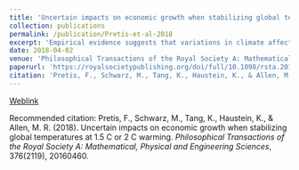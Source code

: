 ```yaml
---
title: 'Uncertain impacts on economic growth when stabilizing global temperatures at 1.5°C or 2°C warming'
collection: publications
permalink: /publication/Pretis-et-al-2018
excerpt: 'Empirical evidence suggests that variations in climate affect economic growth across countries over time. However, little is known about the relative impacts of climate change on economic outcomes when global mean surface temperature (GMST) is stabilized at 1.5°C or 2°C warming relative to pre-industrial levels. Here we use a new set of climate simulations under 1.5°C and 2°C warming from the "Half a degree Additional warming, Prognosis and Projected Impacts" (HAPPI) project to assess changes in economic growth using empirical estimates of climate impacts in a global panel dataset. Panel estimation results that are robust to outliers and breaks suggest that within-year variability of monthly temperatures and precipitation has little effect on economic growth beyond global nonlinear temperature effects. While expected temperature changes under a GMST increase of 1.5°C lead to proportionally higher warming in the Northern Hemisphere, the projected impact on economic growth is larger in the Tropics and Southern Hemisphere. Accounting for econometric estimation and climate uncertainty, the projected impacts on economic growth of 1.5°C warming are close to indistinguishable from current climate conditions, while 2°C warming suggests statistically lower economic growth for a large set of countries (median projected annual growth up to 2% lower). Level projections of gross domestic product (GDP) per capita exhibit high uncertainties, with median projected global average GDP per capita approximately 5% lower at the end of the century under 2°C warming relative to 1.5°C. The correlation between climate-induced reductions in per capita GDP growth and national income levels is significant at the $p<0.001$ level, with lower-income countries experiencing greater losses, which may increase economic inequality between countries and is relevant to discussions of loss and damage under the United Nations Framework Convention on Climate Change.'
date: 2018-04-02
venue: 'Philosophical Transactions of the Royal Society A: Mathematical, Physical and Engineering Sciences'
paperurl: 'https://royalsocietypublishing.org/doi/full/10.1098/rsta.2016.0460'
citation: 'Pretis, F., Schwarz, M., Tang, K., Haustein, K., & Allen, M. R. (2018). Uncertain impacts on economic growth when stabilizing global temperatures at 1.5 C or 2 C warming. <i>Philosophical Transactions of the Royal Society A: Mathematical, Physical and Engineering Sciences</i>, 376(2119), 20160460.'
---
```


[Weblink](https://royalsocietypublishing.org/doi/full/10.1098/rsta.2016.0460)

Recommended citation: Pretis, F., Schwarz, M., Tang, K., Haustein, K., & Allen, M. R. (2018). Uncertain impacts on economic growth when stabilizing global temperatures at 1.5 C or 2 C warming. <i>Philosophical Transactions of the Royal Society A: Mathematical, Physical and Engineering Sciences</i>, 376(2119), 20160460.
